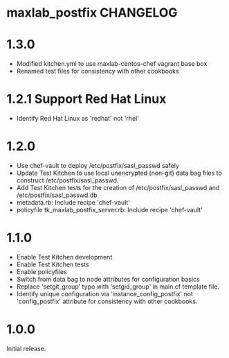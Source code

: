 # maxlab_postfix CHANGELOG

# 1.3.0

* Modified kitchen.yml to use maxlab-centos-chef vagrant base box
* Renamed test files for consistency with other cookbooks

# 1.2.1 Support Red Hat Linux

* Identify Red Hat Linux as 'redhat' not 'rhel'

# 1.2.0

* Use chef-vault to deploy /etc/postfix/sasl_passwd safely
* Update Test Kitchen to use local unencrypted (non-git) data bag files to construct /etc/postfix/sasl_passwd.
* Add Test Kitchen tests for the creation of /etc/postfix/sasl_passwd and /etc/postfix/sasl_passwd.db
* metadata.rb: Include recipe 'chef-vault'
* policyfile tk_maxlab_postfix_server.rb: Include recipe 'chef-vault'

# 1.1.0

* Enable Test Kitchen development
* Enable Test Kitchen tests
* Enable policyfiles
* Switch from data bag to node attributes for configuration basics
* Replace 'setgit_group' typo with 'setgid_group' in main.cf template file.
* Identify unique configuration via 'instance_config_postfix' not 'config_postfix' attribute for consistency with other cookbooks.

# 1.0.0

Initial release.
